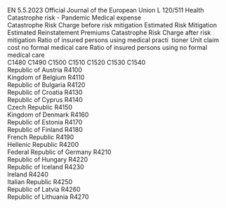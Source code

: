 EN  5.5.2023 Official Journal of the European Union L 120/511
 Health Catastrophe risk - Pandemic  Medical expense  
Catastrophe Risk 
Charge before risk 
mitigation  Estimated Risk 
Mitigation  Estimated 
Reinstatement 
Premiums  Catastrophe Risk 
Charge after risk 
mitigation  Ratio of insured 
persons using 
medical practi ­
tioner  Unit claim cost no 
formal medical 
care  Ratio of insured 
persons using no 
formal medical 
care  
C1480  C1490  C1500  C1510  C1520  C1530  C1540  
Republic of Austria  R4100  
Kingdom of Belgium  R4110  
Republic of Bulgaria  R4120  
Republic of Croatia  R4130  
Republic of Cyprus  R4140  
Czech Republic  R4150  
Kingdom of Denmark  R4160  
Republic of Estonia  R4170  
Republic of Finland  R4180  
French Republic  R4190  
Hellenic Republic  R4200  
Federal Republic of Germany  R4210  
Republic of Hungary  R4220  
Republic of Iceland  R4230  
Ireland  R4240  
Italian Republic  R4250  
Republic of Latvia  R4260  
Republic of Lithuania  R4270